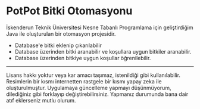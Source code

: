 # PotPot Bitki Otomasyonu
İskenderun Teknik Üniversitesi Nesne Tabanlı Programlama için geliştirdiğim Java ile oluşturulan bir otomasyon projesidir.

- Database'e bitki eklenip çıkarılabilir
- Database üzerinden bitki aranabilir ve koşullara uygun bitkiler aranabilir.
- Database üzerinden bitkiye uygun koşullar öğrenilebilir.

---
Lisans hakkı yoktur veya kar amacı taşımaz, istenildiği gibi kullanılabilir. Resimlerin bir kısmı internetten rastgele bir kısmı yapay zeka ile oluşturulmuştur.
Uygulamaya güncelleme yapmayı düşünmüyorum, dilediğiniz gibi forklayıp değiştirebilirsiniz. Yapmanız durumunda bana dair atıf eklerseniz mutlu olurum.
